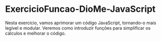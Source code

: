 # ExercicioFuncao-DioMe-JavaScript
Nesta exercicio, vamos aprimorar um código JavaScript, tornando-o mais legível e modular. Veremos como introduzir funções para simplificar os cálculos e melhorar o código.
